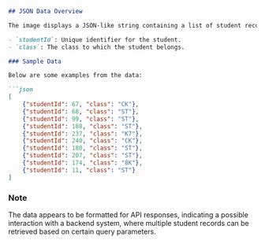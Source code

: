 ```markdown
## JSON Data Overview

The image displays a JSON-like string containing a list of student records. Each record includes the following fields:

- `studentId`: Unique identifier for the student.
- `class`: The class to which the student belongs.

### Sample Data

Below are some examples from the data:

```json
[
    {"studentId": 67, "class": "CK"},
    {"studentId": 68, "class": "ST"},
    {"studentId": 99, "class": "ST"},
    {"studentId": 108, "class": "ST"},
    {"studentId": 237, "class": "K7"},
    {"studentId": 240, "class": "CK"},
    {"studentId": 180, "class": "ST"},
    {"studentId": 207, "class": "ST"},
    {"studentId": 174, "class": "8K"},
    {"studentId": 11, "class": "ST"}
]
```

### Note

The data appears to be formatted for API responses, indicating a possible interaction with a backend system, where multiple student records can be retrieved based on certain query parameters.
```